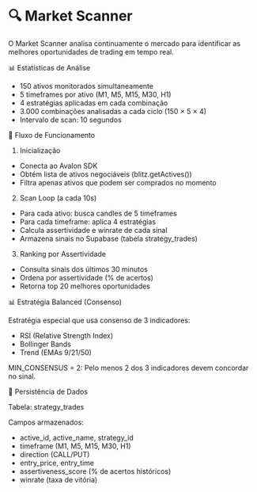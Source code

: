 # 🔍 Market Scanner

O Market Scanner analisa continuamente o mercado para identificar as melhores oportunidades de trading em tempo real.

📊 Estatísticas de Análise

- 150 ativos monitorados simultaneamente
- 5 timeframes por ativo (M1, M5, M15, M30, H1)
- 4 estratégias aplicadas em cada combinação
- 3.000 combinações analisadas a cada ciclo (150 × 5 × 4)
- Intervalo de scan: 10 segundos

🔄 Fluxo de Funcionamento

1. Inicialização

- Conecta ao Avalon SDK
- Obtém lista de ativos negociáveis (blitz.getActives())
- Filtra apenas ativos que podem ser comprados no momento

2. Scan Loop (a cada 10s)

- Para cada ativo: busca candles de 5 timeframes
- Para cada timeframe: aplica 4 estratégias
- Calcula assertividade e winrate de cada sinal
- Armazena sinais no Supabase (tabela strategy_trades)

3. Ranking por Assertividade

- Consulta sinais dos últimos 30 minutos
- Ordena por assertividade (% de acertos)
- Retorna top 20 melhores oportunidades

📊 Estratégia Balanced (Consenso)

Estratégia especial que usa consenso de 3 indicadores:

- RSI (Relative Strength Index)
- Bollinger Bands
- Trend (EMAs 9/21/50)

MIN_CONSENSUS = 2: Pelo menos 2 dos 3 indicadores devem concordar no sinal.

💾 Persistência de Dados

Tabela: strategy_trades

Campos armazenados:

- active_id, active_name, strategy_id
- timeframe (M1, M5, M15, M30, H1)
- direction (CALL/PUT)
- entry_price, entry_time
- assertiveness_score (% de acertos históricos)
- winrate (taxa de vitória)